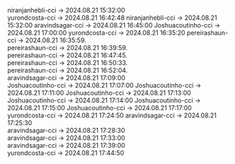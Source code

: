 niranjanhebli-cci -> 2024.08.21 15:32:00  
yurondcosta-cci  ->  2024.08.21 16:42:48
niranjanhebli-cci -> 2024.08.21 15:32:00
aravindsagar-cci -> 2024.08.21 16:45:00
Joshuacoutinho-cci -> 2024.08.21 17:00:00
yurondcosta-cci  ->  2024.08.21 16:35:20
pereirashaun-cci -> 2024.08.21 16:35:59.   
pereirashaun-cci -> 2024.08.21 16:39:59.   
pereirashaun-cci -> 2024.08.21 16:47:45.   
pereirashaun-cci -> 2024.08.21 16:50:33.   
pereirashaun-cci -> 2024.08.21 16:52:04.   
aravindsagar-cci -> 2024.08.21 17:09:00  
Joshuacoutinho-cci -> 2024.08.21 17:07:00
Joshuacoutinho-cci -> 2024.08.21 17:11:00
Joshuacoutinho-cci -> 2024.08.21 17:13:00
Joshuacoutinho-cci -> 2024.08.21 17:14:00
Joshuacoutinho-cci -> 2024.08.21 17:15:00
Joshuacoutinho-cci -> 2024.08.21 17:17:00
yurondcosta-cci  -> 2024.08.21 17:24:50
aravindsagar-cci -> 2024.08.21 17:25:30  
aravindsagar-cci -> 2024.08.21 17:28:30  
aravindsagar-cci -> 2024.08.21 17:33:00  
aravindsagar-cci -> 2024.08.21 17:39:00  
yurondcosta-cci  -> 2024.08.21 17:44:50

